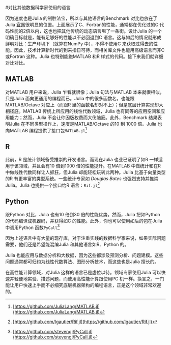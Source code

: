 #对比其他数据科学家使用的语言 

因为速度也是Julia 的制胜法宝，所以与其他语言的Benchmark 对比也放在了Julia [官网](http://julialang.org)很明显的位置。上面展示了C、Fortran的性能，通常都在优化过的C 代码性能的2倍以内，这也也把其他传统的动态语言甩了一条街。设计Julia 的一个明确目标就是，能有足够好的性能以不必回退到C 语言。这与如后的情况就形成鲜明对比：生产环境下（就算在NumPy 中），不得不使用C 来获取过得去的性能。因此，技术计算新时代的到来指日可待，而相关库文件也能用高级语言而非C或Fortran 这种。Julia 也特别能跑MATLAB 和R 样式的代码。接下来我们就详细对比对比。

## MATLAB

对MATLAB 用户来说，Julia 乍看就很像；Julia 句法与MATLAB 本来就很相似，只是Julia 面向更通用的编程而已。Julia 中的很多函数名，也能跟MATLAB/Octave 对应上（而跟R 里的函数名却对不上）；但是底层计算实现却大相径庭。MATLAB 传统上所应用的线性代数领域，Julia 也有同等的应用空间和应用能力；然而，Julia 不会让你因版权费而大伤脑筋。此外，Benchmark 结果表明Julia 在不同类型操作上，速度是MATLAB/Octave 的10 到 1000 倍。Julia 也向MATLAB 编程提供了接口包`MATLAB.jl`[^MATLAB.jl]

## R

此前，R 是统计领域备受推崇的开发语言。而现在Julia 也业已证明了如R 一样适用于该领域，并且会有10 倍到1000 倍的性能提升。在MATLAB 中做统计和在R 中做线性代数同样让人抓狂，但Julia 却能轻松玩转此两种。Julia 比基于向量类型的R 有更丰富的类型系统。一些统计专家如 _Douglas Bates_ 也强烈支持并推崇Julia。Julia 也提供一个接口给R 语言：`Rif.jl`[^Rif.jl]

## Python

跟Python 对比，Julia 也有10 倍到30 倍的性能优势。然而，Julia 把如Python 的代码编译成机器码，并获得如C 的性能。此外，你也可以使用如后的包在Julia 中调用Python 函数`PyCall`[^PyCall]

因为上述语言中有大量的现存库，对于注重实践的数据科学家来说，如果实际问题需要，他们还是希望能混编Julia 和其他语言如R、Python 的。

Julia 也能应用与数据分析和大数据，因为这些都涉及预测分析、问题建模。这些问题通常都可归约为线性代数算法、图形分析技术，而这些也是Julia 擅长的。

在高性能计算领域，对Julia 这样的语言已是虚位以待。领域专家使用Julia 可以快速并轻便地实验、描述问题，而使用高性能计算跟使用PC 机一样。换言之，一门能让用户快速上手而不必细究底层机器架构的编程语言，正是这个领域非常欢迎的。


[^MATLAB.jl]: [https://github.com/JuliaLang/MATLAB.jl](https://github.com/JuliaLang/MATLAB.jl)
[^Rif.jl]: [https://github.com/lgautier/Rif.jl](https://github.com/lgautier/Rif.jl)
[^PyCall]: [https://github.com/stevengj/PyCall.jl](https://github.com/stevengj/PyCall.jl)